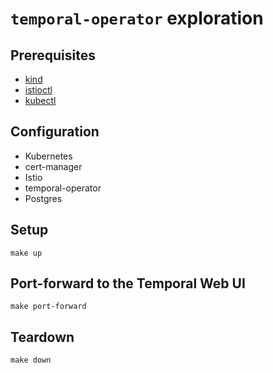 # `temporal-operator` exploration

## Prerequisites

- [kind](https://kind.sigs.k8s.io/docs/user/quick-start/)
- [istioctl](https://istio.io/latest/docs/setup/getting-started/#download)
- [kubectl](https://kubernetes.io/docs/tasks/tools/install-kubectl/)

## Configuration

* Kubernetes
* cert-manager
* Istio
* temporal-operator
* Postgres

## Setup

```
make up
```

## Port-forward to the Temporal Web UI

```
make port-forward
```

## Teardown

```
make down
```
